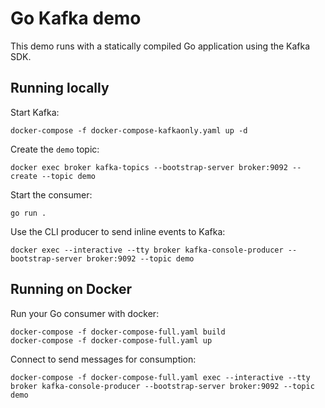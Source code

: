 # Go Kafka demo

This demo runs with a statically compiled Go application using the Kafka SDK.

## Running locally

Start Kafka:

```
docker-compose -f docker-compose-kafkaonly.yaml up -d
```

Create the `demo` topic:

```
docker exec broker kafka-topics --bootstrap-server broker:9092 --create --topic demo
```

Start the consumer:

```
go run .
```

Use the CLI producer to send inline events to Kafka:

```
docker exec --interactive --tty broker kafka-console-producer --bootstrap-server broker:9092 --topic demo
```

## Running on Docker

Run your Go consumer with docker:

```
docker-compose -f docker-compose-full.yaml build
docker-compose -f docker-compose-full.yaml up
```

Connect to send messages for consumption:

```
docker-compose -f docker-compose-full.yaml exec --interactive --tty broker kafka-console-producer --bootstrap-server broker:9092 --topic demo
```
